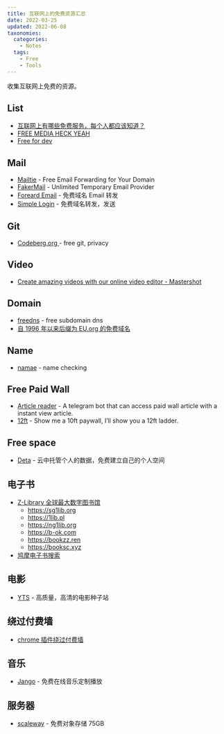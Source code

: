 ```yaml
---
title: 互联网上的免费资源汇总
date: 2022-03-25
updated: 2022-06-08
taxonomies:
  categories:
    - Notes
  tags:
    - Free
    - Tools
---
```


收集互联网上免费的资源。

<!-- more -->

## List

- [互联网上有哪些免费服务，每个人都应该知道？](https://www.reddit.com/r/AskReddit/comments/444cnh/what_are_some_free_services_on_the_internet/cznc9la/)
- [FREE MEDIA HECK YEAH](https://github.com/nbats/FMHY/wiki/FREEMEDIAHECKYEAH)
- [Free for dev](https://free-for.dev/#/)

## Mail

- [Mailtie](https://mailtie.com) - Free Email Forwarding for Your Domain
- [FakerMail](https://fakermail.com) - Unlimited Temporary Email Provider
- [Foreard Email](https://forwardemail.net/) - 免费域名 Email 转发
- [Simple Login](https://simplelogin.io/) - 免费域名转发，发送

## Git

- [ Codeberg.org ](https://codeberg.org) - free git, privacy

## Video

- [Create amazing videos with our online video editor - Mastershot](https://mastershot.app)

## Domain

- [freedns](https://freedns.afraid.org/domain/registry/) - free subdomain dns
- [自 1996 年以来后缀为 EU.org 的免费域名](https://nic.eu.org/index.html)

## Name

- [namae](https://namae.dev) - name checking

## Free Paid Wall

- [Article reader](https://t.me/chotamreaderbot) - A telegram bot that can access paid wall article with a instant view article.
- [12ft](https://12ft.io/) - Show me a 10ft paywall, I’ll show you a 12ft ladder.

## Free space

- [Deta](https://deta.space/) - 云中托管个人的数据，免费建立自己的个人空间

## 电子书

- [Z-Library 全球最大数字图书馆](https://zh.z-lib.org/)
  - <https://sg1lib.org>
  - <https://1lib.pl>
  - <https://ng1lib.org>
  - <https://b-ok.com>
  - <https://bookzz.ren>
  - <https://booksc.xyz>
- [鸠摩电子书搜索](https://www.jiumodiary.com/)

## 电影

- [YTS](https://yts.mx/) - 高质量，高清的电影种子站

## 绕过付费墙

- [chrome 插件绕过付费墙](https://github.com/iamadamdev/bypass-paywalls-chrome)

## 音乐

- [Jango](https://www.jango.com/) - 免费在线音乐定制播放

## 服务器

- [scaleway](https://www.scaleway.com/) - 免费对象存储 75GB
